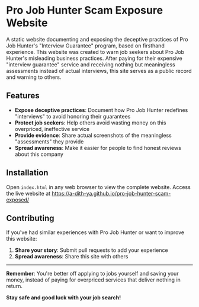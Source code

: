 # Pro Job Hunter Scam Exposure Website

A static website documenting and exposing the deceptive practices of Pro Job Hunter's "Interview Guarantee" program, based on firsthand experience. This website was created to warn job seekers about Pro Job Hunter's misleading business practices. After paying for their expensive "interview guarantee" service and receiving nothing but meaningless assessments instead of actual interviews, this site serves as a public record and warning to others.

## Features

- **Expose deceptive practices**: Document how Pro Job Hunter redefines "interviews" to avoid honoring their guarantees
- **Protect job seekers**: Help others avoid wasting money on this overpriced, ineffective service
- **Provide evidence**: Share actual screenshots of the meaningless "assessments" they provide
- **Spread awareness**: Make it easier for people to find honest reviews about this company

## Installation

Open `index.html` in any web browser to view the complete website. Access the live website at https://a-dith-ya.github.io/pro-job-hunter-scam-exposed/

## Contributing

If you've had similar experiences with Pro Job Hunter or want to improve this website:

1. **Share your story**: Submit pull requests to add your experience
2. **Spread awareness**: Share this site with others

---

**Remember**: You're better off applying to jobs yourself and saving your money, instead of paying for overpriced services that deliver nothing in return.

**Stay safe and good luck with your job search!**

